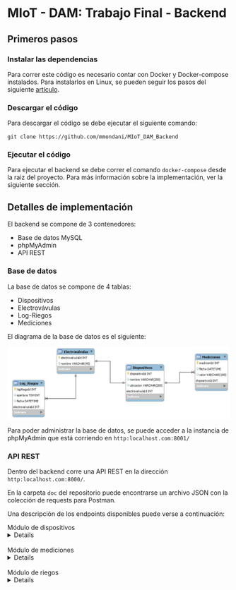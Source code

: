 MIoT - DAM: Trabajo Final - Backend
=======================

## Primeros pasos

### Instalar las dependencias

Para correr este código es necesario contar con Docker y Docker-compose instalados. Para instalarlos en Linux, se pueden seguir los pasos del siguiente [artículo](https://www.gotoiot.com/pages/articles/docker_installation_linux/).

### Descargar el código

Para descargar el código se debe ejecutar el siguiente comando:
```
git clone https://github.com/mmondani/MIoT_DAM_Backend
```

### Ejecutar el código

Para ejecutar el backend se debe correr el comando `docker-compose` desde la raiz del proyecto. Para más información sobre la implementación, ver la siguiente sección.

## Detalles de implementación

El backend se compone de 3 contenedores:

- Base de datos MySQL
- phpMyAdmin
- API REST

### Base de datos

La base de datos se compone de 4 tablas:

- Dispositivos
- Electrovávulas
- Log-Riegos
- Mediciones

El diagrama de la base de datos es el siguiente:

![db](doc/db.png)

Para poder administrar la base de datos, se puede acceder a la instancia de phpMyAdmin que está corriendo en `http:localhost.com:8001/`

### API REST

Dentro del backend corre una API REST en la dirección `http:localhost.com:8000/`.

En la carpeta `doc` del repositorio puede encontrarse un archivo JSON con la colección de requests para Postman.

Una descripción de los endpoints disponibles puede verse a continuación:

<summary>Módulo de dispositivos</summary>
<details>

* **URL:** /dispositivo

* **Descripción:** Permite obtener toda la lista de dispositivos

* **Método:** `GET`
  
*  **Parámetros URL:** -

*  **Body:** -

* **Respuesta exitosa:**

  * **Código:** 200 <br />
    **Body:** array con todos los dispositivos
    <br>
    *Ejemplo*
    ```json
    [
        {
            "dispositivoId": 1,
            "nombre": "Dispositivo 1",
            "ubicacion": "Patio",
            "electrovalvulaId": 1
        },
        {
            "dispositivoId": 2,
            "nombre": "Dispositivo 2",
            "ubicacion": "Frente",
            "electrovalvulaId": 2
        }
    ]
    ```
 
* **Respuesta fallida:**

  * **Código:** 500 <br />
    **Body:** -

<br/>
---
<br/>

* **URL:** /dispositivo/:id

* **Descripción:** Permite obtener toda la lista de dispositivos

* **Método:** `GET`
  
*  **Parámetros URL:** 
    `id=[number]`: ID del dispositivo que se está consultando.

*  **Body:** -

* **Respuesta exitosa:**

  * **Código:** 200 <br />
    **Body:** dispositivo con ID id
    <br>
    *Ejemplo*
    ```json
    {
        "dispositivoId": 1,
        "nombre": "Dispositivo 1",
        "ubicacion": "Patio",
        "electrovalvulaId": 1
    }
    ```
 
* **Respuesta fallida:**

  * **Código:** 400 <br />
    **Body:** objeto indicando el error. Posibles errores:<br />
                - No se encuentra el id<br />
    <br>
    *Ejemplo*
    ```json
    {
        "errores": ["No se encuentra el id"]
    }
    ```
</details>

<br/>
<summary>Módulo de mediciones</summary>
<details>

* **URL:** /medicion/:id

* **Descripción:** Permite todas las mediciones de un dispositivo

* **Método:** `GET`
  
*  **Parámetros URL:** 
    `id=[number]`: ID del dispositivo que se está consultando.

*  **Body:** -

* **Respuesta exitosa:**

  * **Código:** 200 <br />
    **Body:** array con todas las mediciones
    <br>
    *Ejemplo*
    ```json
    [
        {
            "medicionId": 1,
            "fecha": "2020-11-26 21:19:41",
            "valor": "60",
            "dispositivoId": 1
        },
        {
            "medicionId": 2,
            "fecha": "2020-11-26 21:20:41",
            "valor": "35",
            "dispositivoId": 2
        }
    ]
    ```
 
* **Respuesta fallida:**

  * **Código:** 400 <br />
    **Body:** objeto indicando el error. Posibles errores:<br />
                - No se encuentra el id<br />
    <br>
    *Ejemplo*
    ```json
    {
        "errores": ["No se encuentra el id"]
    }
    ```

<br/>
---
<br/>

* **URL:** /medicion/last/:id

* **Descripción:** Permite obtener la última medicion de un dispositivo

* **Método:** `GET`
  
*  **Parámetros URL:** 
    `id=[number]`: ID del dispositivo que se está consultando.

*  **Body:** -

* **Respuesta exitosa:**

  * **Código:** 200 <br />
    **Body:** última medición del dispositivo con ID id
    <br>
    *Ejemplo*
    ```json
    {
        "dispositivoId": 1,
        "nombre": "Dispositivo 1",
        "ubicacion": "Patio",
        "electrovalvulaId": 1
    }
    ```
 
* **Respuesta fallida:**

  * **Código:** 400 <br />
    **Body:** objeto indicando el error. Posibles errores:<br />
                - No se encuentra el id<br />
    <br>
    *Ejemplo*
    ```json
    {
        "errores": ["No se encuentra el id"]
    }
    ```

<br/>
---
<br/>

* **URL:** /medicion

* **Descripción:** Permite agregar una medición para el disposito ID

* **Método:** `POST`
  
*  **Parámetros URL:** -

*  **Body:**
   
    **Obligatorios:**
 
   `id=[number]`: ID del dispositivo.<br/>
   `valor [string]`: valor de la medición
   <br/>
   *Ejemplo*
    ```json
    {
        "id": 1,
        "valor": "50"
    }
    ```

* **Respuesta exitosa:**

  * **Código:** 200 <br />
    **Body:** -
 
* **Respuesta fallida:**

  * **Código:** 400 <br />
    **Body:** objeto indicando el error. Posibles errores:<br />
                - Falta el campo id<br />
                - Falta el campo valor<br />
    <br>
    *Ejemplo*
    ```json
    {
        "errores": ["No se encuentra el id"]
    }
    ```

</details>


<br/>
<summary>Módulo de riegos</summary>
<details>

* **URL:** /riego/:id

* **Descripción:** Obtiene todas las entradas del log de riego de una electroválvula

* **Método:** `GET`
  
*  **Parámetros URL:** 
    `id=[number]`: ID de la electroválvula que se está consultando.

*  **Body:** -

* **Respuesta exitosa:**

  * **Código:** 200 <br />
    **Body:** array con todas las entradas del log de riego
    <br>
    *Ejemplo*
    ```json
    [
        {
            "logRiegoId": 1,
            "apertura": "2020-11-26 21:19:41",
            "fecha": "60",
            "electrovalvulaId": 1
        },
        {
            "logRiegoId": 2,
            "apertura": "2020-11-26 21:20:41",
            "fecha": "35",
            "electrovalvulaId": 1
        }
    ]
    ```
 
* **Respuesta fallida:**

  * **Código:** 400 <br />
    **Body:** objeto indicando el error. Posibles errores:<br />
                - No se encuentra el id<br />
    <br>
    *Ejemplo*
    ```json
    {
        "errores": ["No se encuentra el id"]
    }
    ```

<br/>
---
<br/>

* **URL:** /riego/last/:id

* **Descripción:** Permite obtener la última entrada del log de riego de una electrovávula

* **Método:** `GET`
  
*  **Parámetros URL:** 
    `id=[number]`: ID de la electroválvula que se está consultando.

*  **Body:** -

* **Respuesta exitosa:**

  * **Código:** 200 <br />
    **Body:** última entrada del log
    <br>
    *Ejemplo*
    ```json
    {
        "logRiegoId": 1,
        "apertura": "2020-11-26 21:19:41",
        "fecha": "60",
        "electrovalvulaId": 1
    }
    ```
 
* **Respuesta fallida:**

  * **Código:** 400 <br />
    **Body:** objeto indicando el error. Posibles errores:<br />
                - No se encuentra el id<br />
    <br>
    *Ejemplo*
    ```json
    {
        "errores": ["No se encuentra el id"]
    }
    ```

<br/>
---
<br/>

* **URL:** /riego

* **Descripción:** Permite agregar una nueva entrada al log de riego para la electrovávula ID

* **Método:** `POST`
  
*  **Parámetros URL:** -

*  **Body:**
   
    **Obligatorios:**
 
   `id=[number]`: ID de la electrovávula.<br/>
   `apertura [number]`: indica si es una apertura (1) o un cierre (0)
   <br/>
   *Ejemplo*
    ```json
    {
        "id": 1,
        "apertura": 1
    }
    ```

* **Respuesta exitosa:**

  * **Código:** 200 <br />
    **Body:** -
 
* **Respuesta fallida:**

  * **Código:** 400 <br />
    **Body:** objeto indicando el error. Posibles errores:<br />
                - Falta el campo id<br />
                - Falta el campo apertura<br />
    <br>
    *Ejemplo*
    ```json
    {
        "errores": ["No se encuentra el id"]
    }
    ```

</details>